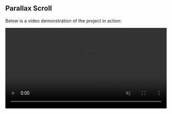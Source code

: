 ## Parallax Scroll

Below is a video demonstration of the project in action:

<video autoplay loop muted width="100%" src="https://github.com/user-attachments/assets/b89a36f9-65dd-450b-aff6-e6ec47c3c767"></video>
